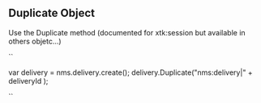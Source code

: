 ## Duplicate Object

Use the Duplicate method (documented for xtk:session but available in others objetc...)

``

var delivery = nms.delivery.create();
delivery.Duplicate("nms:delivery|" + deliveryId );

``
